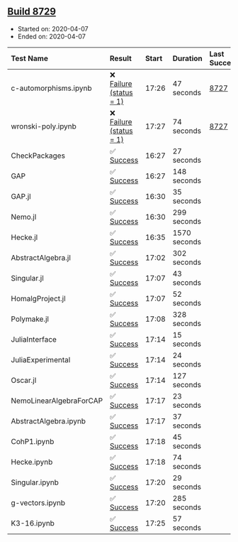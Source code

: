 ## [Build 8729](https://oscarci.mathematik.uni-kl.de/job/oscar/8729/)

* Started on: 2020-04-07
* Ended on: 2020-04-07

| Test Name    | Result | Start | Duration | Last Success | First Failure |
|:-------------|:-------|:------|:---------|:-------------|:--------------|
| c-automorphisms.ipynb | ❌ [Failure (status = 1)](https://oscarci.mathematik.uni-kl.de/job/oscar/8729/artifact/logs/build-8729/c-automorphisms.ipynb.log) | 17:26 | 47 seconds | [8727](https://oscarci.mathematik.uni-kl.de/job/oscar/8727/) | [8728](https://oscarci.mathematik.uni-kl.de/job/oscar/8728/) |
| wronski-poly.ipynb | ❌ [Failure (status = 1)](https://oscarci.mathematik.uni-kl.de/job/oscar/8729/artifact/logs/build-8729/wronski-poly.ipynb.log) | 17:27 | 74 seconds | [8727](https://oscarci.mathematik.uni-kl.de/job/oscar/8727/) | [8728](https://oscarci.mathematik.uni-kl.de/job/oscar/8728/) |
| CheckPackages | ✅ [Success](https://oscarci.mathematik.uni-kl.de/job/oscar/8729/artifact/logs/build-8729/CheckPackages.log) | 16:27 | 27 seconds |  |  |
| GAP | ✅ [Success](https://oscarci.mathematik.uni-kl.de/job/oscar/8729/artifact/logs/build-8729/GAP.log) | 16:27 | 148 seconds |  |  |
| GAP.jl | ✅ [Success](https://oscarci.mathematik.uni-kl.de/job/oscar/8729/artifact/logs/build-8729/GAP.jl.log) | 16:30 | 35 seconds |  |  |
| Nemo.jl | ✅ [Success](https://oscarci.mathematik.uni-kl.de/job/oscar/8729/artifact/logs/build-8729/Nemo.jl.log) | 16:30 | 299 seconds |  |  |
| Hecke.jl | ✅ [Success](https://oscarci.mathematik.uni-kl.de/job/oscar/8729/artifact/logs/build-8729/Hecke.jl.log) | 16:35 | 1570 seconds |  |  |
| AbstractAlgebra.jl | ✅ [Success](https://oscarci.mathematik.uni-kl.de/job/oscar/8729/artifact/logs/build-8729/AbstractAlgebra.jl.log) | 17:02 | 302 seconds |  |  |
| Singular.jl | ✅ [Success](https://oscarci.mathematik.uni-kl.de/job/oscar/8729/artifact/logs/build-8729/Singular.jl.log) | 17:07 | 43 seconds |  |  |
| HomalgProject.jl | ✅ [Success](https://oscarci.mathematik.uni-kl.de/job/oscar/8729/artifact/logs/build-8729/HomalgProject.jl.log) | 17:07 | 52 seconds |  |  |
| Polymake.jl | ✅ [Success](https://oscarci.mathematik.uni-kl.de/job/oscar/8729/artifact/logs/build-8729/Polymake.jl.log) | 17:08 | 328 seconds |  |  |
| JuliaInterface | ✅ [Success](https://oscarci.mathematik.uni-kl.de/job/oscar/8729/artifact/logs/build-8729/JuliaInterface.log) | 17:14 | 15 seconds |  |  |
| JuliaExperimental | ✅ [Success](https://oscarci.mathematik.uni-kl.de/job/oscar/8729/artifact/logs/build-8729/JuliaExperimental.log) | 17:14 | 24 seconds |  |  |
| Oscar.jl | ✅ [Success](https://oscarci.mathematik.uni-kl.de/job/oscar/8729/artifact/logs/build-8729/Oscar.jl.log) | 17:14 | 127 seconds |  |  |
| NemoLinearAlgebraForCAP | ✅ [Success](https://oscarci.mathematik.uni-kl.de/job/oscar/8729/artifact/logs/build-8729/NemoLinearAlgebraForCAP.log) | 17:17 | 23 seconds |  |  |
| AbstractAlgebra.ipynb | ✅ [Success](https://oscarci.mathematik.uni-kl.de/job/oscar/8729/artifact/logs/build-8729/AbstractAlgebra.ipynb.log) | 17:17 | 37 seconds |  |  |
| CohP1.ipynb | ✅ [Success](https://oscarci.mathematik.uni-kl.de/job/oscar/8729/artifact/logs/build-8729/CohP1.ipynb.log) | 17:18 | 45 seconds |  |  |
| Hecke.ipynb | ✅ [Success](https://oscarci.mathematik.uni-kl.de/job/oscar/8729/artifact/logs/build-8729/Hecke.ipynb.log) | 17:18 | 74 seconds |  |  |
| Singular.ipynb | ✅ [Success](https://oscarci.mathematik.uni-kl.de/job/oscar/8729/artifact/logs/build-8729/Singular.ipynb.log) | 17:20 | 29 seconds |  |  |
| g-vectors.ipynb | ✅ [Success](https://oscarci.mathematik.uni-kl.de/job/oscar/8729/artifact/logs/build-8729/g-vectors.ipynb.log) | 17:20 | 285 seconds |  |  |
| K3-16.ipynb | ✅ [Success](https://oscarci.mathematik.uni-kl.de/job/oscar/8729/artifact/logs/build-8729/K3-16.ipynb.log) | 17:25 | 57 seconds |  |  |
